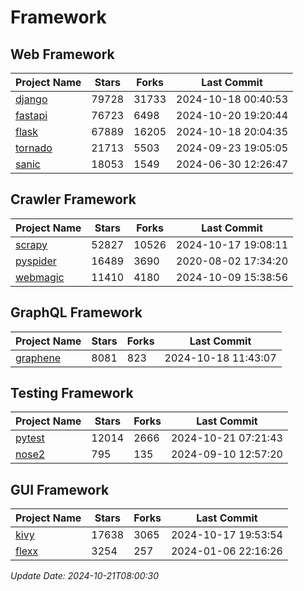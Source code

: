 # Framework

## Web Framework
| Project Name | Stars | Forks | Last Commit |
| ------------ | ----- | ----- | ----------- |
| [django](https://github.com/django/django) | 79728 | 31733 | 2024-10-18 00:40:53 |
| [fastapi](https://github.com/fastapi/fastapi) | 76723 | 6498 | 2024-10-20 19:20:44 |
| [flask](https://github.com/pallets/flask) | 67889 | 16205 | 2024-10-18 20:04:35 |
| [tornado](https://github.com/tornadoweb/tornado) | 21713 | 5503 | 2024-09-23 19:05:05 |
| [sanic](https://github.com/sanic-org/sanic) | 18053 | 1549 | 2024-06-30 12:26:47 |

## Crawler Framework
| Project Name | Stars | Forks | Last Commit |
| ------------ | ----- | ----- | ----------- |
| [scrapy](https://github.com/scrapy/scrapy) | 52827 | 10526 | 2024-10-17 19:08:11 |
| [pyspider](https://github.com/binux/pyspider) | 16489 | 3690 | 2020-08-02 17:34:20 |
| [webmagic](https://github.com/code4craft/webmagic) | 11410 | 4180 | 2024-10-09 15:38:56 |

## GraphQL Framework
| Project Name | Stars | Forks | Last Commit |
| ------------ | ----- | ----- | ----------- |
| [graphene](https://github.com/graphql-python/graphene) | 8081 | 823 | 2024-10-18 11:43:07 |

## Testing Framework
| Project Name | Stars | Forks | Last Commit |
| ------------ | ----- | ----- | ----------- |
| [pytest](https://github.com/pytest-dev/pytest) | 12014 | 2666 | 2024-10-21 07:21:43 |
| [nose2](https://github.com/nose-devs/nose2) | 795 | 135 | 2024-09-10 12:57:20 |

## GUI Framework
| Project Name | Stars | Forks | Last Commit |
| ------------ | ----- | ----- | ----------- |
| [kivy](https://github.com/kivy/kivy) | 17638 | 3065 | 2024-10-17 19:53:54 |
| [flexx](https://github.com/flexxui/flexx) | 3254 | 257 | 2024-01-06 22:16:26 |

*Update Date: 2024-10-21T08:00:30*